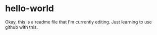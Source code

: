 # hello-world

Okay, this is a readme file that I'm currently editing.
Just learning to use github with this.
